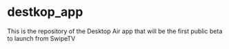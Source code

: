 destkop_app
===========

This is the repository of the Desktop Air app that will be the first public beta to launch from SwipeTV
